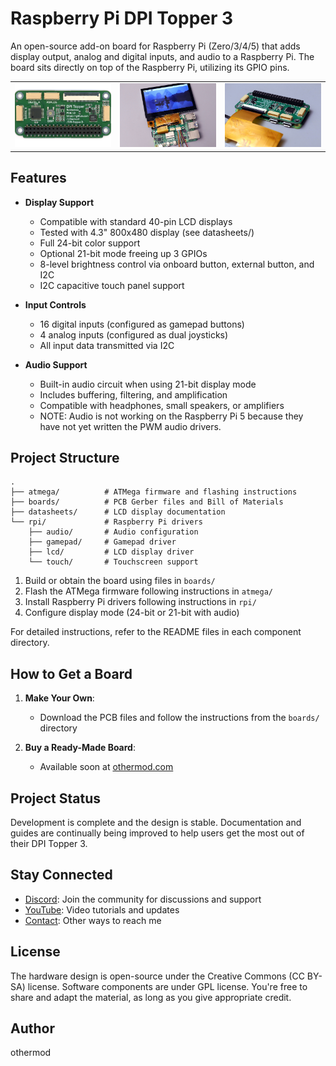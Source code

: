 # Raspberry Pi DPI Topper 3

An open-source add-on board for Raspberry Pi (Zero/3/4/5) that adds display output, analog and digital inputs, and audio to a Raspberry Pi. The board sits directly on top of the Raspberry Pi, utilizing its GPIO pins.

<table>
  <tr>
    <td><img src="image1.jpg" alt="Topper 3 Board"/></td>
    <td><img src="image2.jpg" alt="Topper 3 on Pi 5"/></td>
    <td><img src="image3.jpg" alt="Topper 3 on Pi Zero"/></td>
  </tr>
</table>

## Features

- **Display Support**
  - Compatible with standard 40-pin LCD displays
  - Tested with 4.3" 800x480 display (see datasheets/)
  - Full 24-bit color support
  - Optional 21-bit mode freeing up 3 GPIOs
  - 8-level brightness control via onboard button, external button, and I2C
  - I2C capacitive touch panel support

- **Input Controls**
  - 16 digital inputs (configured as gamepad buttons)
  - 4 analog inputs (configured as dual joysticks)
  - All input data transmitted via I2C

- **Audio Support**
  - Built-in audio circuit when using 21-bit display mode
  - Includes buffering, filtering, and amplification
  - Compatible with headphones, small speakers, or amplifiers
  - NOTE: Audio is not working on the Raspberry Pi 5 because they have not yet written the PWM audio drivers.

## Project Structure

```
.
├── atmega/          # ATMega firmware and flashing instructions
├── boards/          # PCB Gerber files and Bill of Materials
├── datasheets/      # LCD display documentation
└── rpi/             # Raspberry Pi drivers
    ├── audio/       # Audio configuration
    ├── gamepad/     # Gamepad driver
    ├── lcd/         # LCD display driver
    └── touch/       # Touchscreen support
```

1. Build or obtain the board using files in `boards/`
2. Flash the ATMega firmware following instructions in `atmega/`
3. Install Raspberry Pi drivers following instructions in `rpi/`
4. Configure display mode (24-bit or 21-bit with audio)

For detailed instructions, refer to the README files in each component directory.


## How to Get a Board

1. **Make Your Own**:
   - Download the PCB files and follow the instructions from the `boards/` directory

2. **Buy a Ready-Made Board**:
   - Available soon at [othermod.com](https://othermod.com)

## Project Status

Development is complete and the design is stable. Documentation and guides are continually being improved to help users get the most out of their DPI Topper 3.

## Stay Connected

- [Discord](https://discord.gg/V96c3JC): Join the community for discussions and support
- [YouTube](https://youtube.com/othermod): Video tutorials and updates
- [Contact](https://linktr.ee/othermod): Other ways to reach me

## License

The hardware design is open-source under the Creative Commons (CC BY-SA) license. Software components are under GPL license. You're free to share and adapt the material, as long as you give appropriate credit.

## Author

othermod
